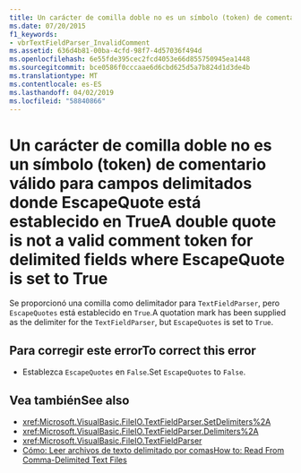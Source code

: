 ```yaml
---
title: Un carácter de comilla doble no es un símbolo (token) de comentario válido para campos delimitados donde EscapeQuote está establecido en True
ms.date: 07/20/2015
f1_keywords:
- vbrTextFieldParser_InvalidComment
ms.assetid: 636d4b81-00ba-4cfd-98f7-4d57036f494d
ms.openlocfilehash: 6e55fde395cec2fcd4053e66d855750945ea1448
ms.sourcegitcommit: bce0586f0cccaae6d6cbd625d5a7b824d1d3de4b
ms.translationtype: MT
ms.contentlocale: es-ES
ms.lasthandoff: 04/02/2019
ms.locfileid: "58840866"
---
```

# <a name="a-double-quote-is-not-a-valid-comment-token-for-delimited-fields-where-escapequote-is-set-to-true"></a><span data-ttu-id="54b17-102">Un carácter de comilla doble no es un símbolo (token) de comentario válido para campos delimitados donde EscapeQuote está establecido en True</span><span class="sxs-lookup"><span data-stu-id="54b17-102">A double quote is not a valid comment token for delimited fields where EscapeQuote is set to True</span></span>
<span data-ttu-id="54b17-103">Se proporcionó una comilla como delimitador para `TextFieldParser`, pero `EscapeQuotes` está establecido en `True`.</span><span class="sxs-lookup"><span data-stu-id="54b17-103">A quotation mark has been supplied as the delimiter for the `TextFieldParser`, but `EscapeQuotes` is set to `True`.</span></span>  
  
## <a name="to-correct-this-error"></a><span data-ttu-id="54b17-104">Para corregir este error</span><span class="sxs-lookup"><span data-stu-id="54b17-104">To correct this error</span></span>  
  
-   <span data-ttu-id="54b17-105">Establezca `EscapeQuotes` en `False`.</span><span class="sxs-lookup"><span data-stu-id="54b17-105">Set `EscapeQuotes` to `False`.</span></span>  
  
## <a name="see-also"></a><span data-ttu-id="54b17-106">Vea también</span><span class="sxs-lookup"><span data-stu-id="54b17-106">See also</span></span>

- <xref:Microsoft.VisualBasic.FileIO.TextFieldParser.SetDelimiters%2A>
- <xref:Microsoft.VisualBasic.FileIO.TextFieldParser.Delimiters%2A>
- <xref:Microsoft.VisualBasic.FileIO.TextFieldParser>
- [<span data-ttu-id="54b17-107">Cómo: Leer archivos de texto delimitado por comas</span><span class="sxs-lookup"><span data-stu-id="54b17-107">How to: Read From Comma-Delimited Text Files</span></span>](../../../visual-basic/developing-apps/programming/drives-directories-files/how-to-read-from-comma-delimited-text-files.md)

